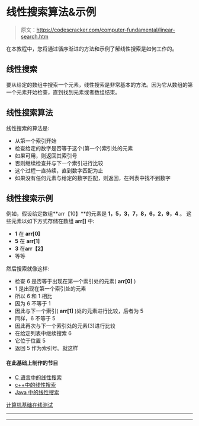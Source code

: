 # 线性搜索算法&示例

> 原文：<https://codescracker.com/computer-fundamental/linear-search.htm>

在本教程中，您将通过循序渐进的方法和示例了解线性搜索是如何工作的。

## 线性搜索

要从给定的数组中搜索一个元素，线性搜索是非常基本的方法。因为它从数组的第一个元素开始检查，直到找到元素或者数组结束。

## 线性搜索算法

线性搜索的算法是:

*   从第一个索引开始
*   检查给定的数字是否等于这个(第一个)索引处的元素
*   如果可用，则返回其索引号
*   否则继续检查并与下一个索引进行比较
*   这个过程一直持续，直到数字匹配为止
*   如果没有任何元素与给定的数字匹配，则返回，在列表中找不到数字

## 线性搜索示例

例如，假设给定数组**arr【10】**的元素是 **1，5，3，7，8，6，2，9，4** 。 这些元素以如下方式存储在数组 **arr[]** 中:

*   **1** 在 **arr[0]**
*   **5** 在 **arr[1]**
*   **3** 在**arr【2】**
*   等等

然后搜索就像这样:

*   检查 6 是否等于出现在第一个索引处的元素( **arr[0]** )
*   1 是出现在第一个索引处的元素
*   所以 6 和 1 相比
*   因为 6 不等于 1
*   因此与下一个索引( **arr[1]** )处的元素进行比较，后者为 5
*   同样，6 不等于 5
*   因此再次与下一个索引处的元素(3)进行比较
*   在给定列表中继续搜索 6
*   它位于位置 5
*   返回 5 作为索引号。就这样

#### 在此基础上制作的节目

*   [C 语言中的线性搜索](/c/program/c-program-linear-search.htm)
*   [c++中的线性搜索](/cpp/program/cpp-program-linear-search.htm)
*   [Java 中的线性搜索](/java/program/java-program-linear-search.htm)

[计算机基础在线测试](/exam/showtest.php?subid=14)

* * *

* * *
